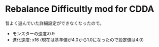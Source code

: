 # Rebalance Difficultly mod for CDDA
昔よく遊んでいた詳細設定ができなくなったので。
- モンスターの速度:0.9
- 進化速度: x16 (現在は基準値が4.0から1.0になったので設定値は4.0)